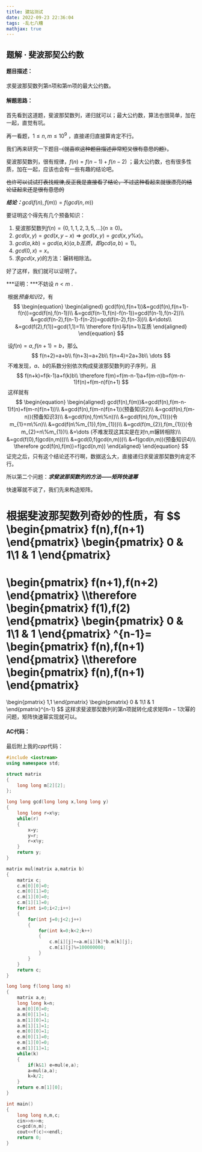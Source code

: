 ```yaml
---
title: 建站测试
date: 2022-09-23 22:36:04
tags: -乱七八糟
mathjax: true
---
```


## 题解 · 斐波那契公约数 

#### 题目描述：

求斐波那契数列第n项和第m项的最大公约数。

#### 解题思路：

首先看到这道题，斐波那契数列，递归就可以；最大公约数，算法也很简单，加在一起，直觉有坑。

再一看题，$1\le n,m\le 10^{9}$ ，直接递归直接算肯定不行。

我们再来研究一下题目~~（就喜欢这种题目描述非常短又很有意思的题）~~。

斐波那契数列，很有规律，$f(n)=f(n-1)+f(n-2)$ ；最大公约数，也有很多性质，加在一起，应该也会有一些有趣的结论吧。

 ~~也许可以试试打表找规律,反正我是直接看了结论，不过这种看起来就很漂亮的结论证起来还是很有意思的~~ 

***结论：***$gcd(f(n),f(m))=f(gcd(n,m))$

要证明这个得先有几个预备知识：

1. 斐波那契数列$f(n)=\{0,1,1,2,3,5,\dots\}(n\ge 0)$。
2. $gcd(x,y)=gcd(x,y-x)\Rightarrow gcd(x,y)=gcd(x,y\%x)$。
3. $gcd(a,kb)=gcd(a,k)(a,b互质，即gcd(a,b)=1)$。
4. $gcd(0,x)=x$。
5. 求$gcd(x,y)$的方法：辗转相除法。

好了这样，我们就可以证明了。

***证明：***不妨设 $n<m$ .

​			根据*预备知识2*，有
$$
\begin{equation}
\begin{aligned}
gcd(f(n),f(n+1))&=gcd(f(n),f(n+1)-f(n))=gcd(f(n),f(n-1))\\
&=gcd(f(n-1),f(n)-f(n-1))=gcd(f(n-1),f(n-2))\\
&=gcd(f(n-2),f(n-1)-f(n-2))=gcd(f(n-2),f(n-3))\\
&=\dots\\
&=gcd(f(2),f(1))=gcd(1,1)=1\\
\therefore f(n)与f(n+1)互质
\end{aligned}
\end{equation}
$$

​		设$f(n)=a,f(n+1)=b$，那么
$$
f(n+2)=a+b\\
f(n+3)=a+2b\\
f(n+4)=2a+3b\\
\dots
$$
​		不难发现，$a、b$的系数分别依次构成斐波那契数列的子序列，且
$$
f(n+k)=f(k-1)a+f(k)b\\
\therefore f(m)=f(m-n-1)a+f(m-n)b=f(m-n-1)f(n)+f(m-n)f(n+1)
$$
​		这样就有
$$
\begin{equation}
\begin{aligned}
gcd(f(n),f(m))&=gcd(f(n),f(m-n-1)f(n)+f(m-n)f(n+1))\\
&=gcd(f(n),f(m-n)f(n+1))(预备知识2)\\
&=gcd(f(n),f(m-n))(预备知识3)\\
&=gcd(f(n),f(m\%n))\\
&=gcd(f(n),f(m_{1}))(令m_{1}=m\%n)\\
&=gcd(f(n\%m_{1}),f(m_{1}))\\
&=gcd(f(m_{2}),f(m_{1}))(令m_{2}=n\%m_{1})\\
&=\dots (不难发现这其实是在对n,m辗转相除)\\
&=gcd(f(0),f(gcd(n,m)))\\
&=gcd(0,f(gcd(n,m)))\\
&=f(gcd(n,m))(预备知识4)\\
\therefore gcd(f(n),f(m))=f(gcd(n,m))
\end{aligned}
\end{equation}
$$
证完之后，只有这个结论还不行啊，数据这么大，直接递归求斐波那契数列肯定不行。

所以第二个问题：***求斐波那契数列的方法——矩阵快速幂***

快速幂就不说了，我们先来构造矩阵。

根据斐波那契数列奇妙的性质，有
$$
\begin{pmatrix}
f(n),f(n+1)
\end{pmatrix}
\begin{pmatrix}
0 & 1\\1 & 1
\end{pmatrix}
=
\begin{pmatrix}
f(n+1),f(n+2)
\end{pmatrix}
\\\therefore
\begin{pmatrix}
f(1),f(2)
\end{pmatrix}
\begin{pmatrix}
0 & 1\\1 & 1
\end{pmatrix}
^{n-1}=
\begin{pmatrix}
f(n),f(n+1)
\end{pmatrix}
\\\therefore
\begin{pmatrix}
f(n),f(n+1)
\end{pmatrix}
=
\begin{pmatrix}
1,1
\end{pmatrix}
\begin{pmatrix}
0 & 1\\1 & 1
\end{pmatrix}^{n-1}
$$
这样求斐波那契数列的第$n$项就转化成求矩阵$n-1$次幂的问题，矩阵快速幂实现就可以。

#### AC代码：

最后附上我的$cpp$代码：

```c++
#include <iostream>
using namespace std;

struct matrix
{
	long long m[2][2];
};

long long gcd(long long x,long long y)
{
	long long r=x%y;
	while(r)
	{
		x=y;
		y=r;
		r=x%y;
	}
	return y;
}

matrix mul(matrix a,matrix b)
{
	matrix c;
	c.m[0][0]=0;
	c.m[0][1]=0;
	c.m[1][0]=0;
	c.m[1][1]=0;
	for(int i=0;i<2;i++)
	{
		for(int j=0;j<2;j++)
		{
			for(int k=0;k<2;k++)
			{
				c.m[i][j]+=a.m[i][k]*b.m[k][j];	
				c.m[i][j]%=100000000;
			}	
		}
	}
	return c;
}

long long f(long long n)
{
	matrix a,e;	
	long long k=n;
	a.m[0][0]=0;
	a.m[0][1]=1;
	a.m[1][0]=1;
	a.m[1][1]=1;
	e.m[0][0]=1;
	e.m[0][1]=0;
	e.m[1][0]=0;
	e.m[1][1]=1;
	while(k)
	{
		if(k&1) e=mul(e,a);
		a=mul(a,a);
		k=k/2;
	}
	return e.m[1][0];
} 

int main()
{
	long long n,m,c;
	cin>>n>>m;
	c=gcd(n,m);
	cout<<f(c)<<endl; 
	return 0;
} 
```


